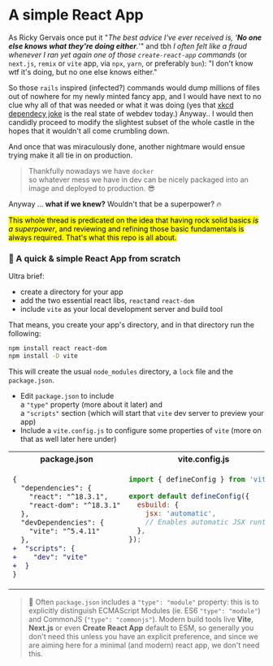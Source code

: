 # A simple React App
As Ricky Gervais once put it "_The best advice I've ever received is, '**No one else knows what they're doing either**._'" and tbh <em>I often felt like a fraud whenever I ran yet again one of those `create-react-app` commands</em> (or `next.js`, `remix` or `vite` app, via `npx`, `yarn`, or preferably `bun`): "I don't know wtf it's doing, but no one else knows either."

So those `rails` inspired (infected?) commands would dump millions of files out of nowhere for my newly minted fancy app, and I would have next to no clue why all of that was needed or what it was doing (yes that [xkcd dependecy joke](https://imgs.xkcd.com/comics/dependency.png) is the real state of webdev today.)  Anyway.. I would then candidly proceed to modify the slightest subset of the whole castle in the hopes that it wouldn't all come crumbling down.

And once that was miraculously done, another nightmare would ensue trying make it all tie in on production.
> Thankfully nowadays we have `docker`<br> so whatever mess we have in dev can be nicely packaged into an image and deployed to production. :sunglasses:

Anyway ... **what if we knew?** Wouldn't that be a superpower? :fire:

<mark>This whole thread is predicated on the idea that having rock solid basics <em>is a superpower</em>, and reviewing and refining those basic fundamentals is always required. That's what this repo is all about.</mark>

### :gift_heart: A quick & simple React App from scratch
Ultra brief:
- create a directory for your app
- add the two essential react libs, `react`and `react-dom`
- include `vite` as your local development server and build tool

That means, you create your app's directory, and in that directory run the following:

```sh
npm install react react-dom
npm install -D vite
```
This will create the usual `node_modules` directory, a `lock` file and the `package.json`.
- Edit `package.json` to include<br>
  a `"type"` property (more about it later) and<br>
  a `"scripts"` section (which will start that `vite` dev server to preview your app)
- Include a `vite.config.js` to configure some properties of `vite` (more on that as well later here under)
<table>
<tr>
<th>package.json</th>
<th>vite.config.js</th>
</tr>
<tr>
<td valign="top">

```diff
{
  "dependencies": {
    "react": "^18.3.1",
    "react-dom": "^18.3.1"
  },
  "devDependencies": {
    "vite": "^5.4.11"
  },
+  "scripts": {
+    "dev": "vite"
+  }
}
```

</td>
<td valign="top">

```js
import { defineConfig } from 'vite';

export default defineConfig({
  esbuild: {
    jsx: 'automatic',
    // Enables automatic JSX runtime
  },
});
```

</td>
</tr>
</table>

> :school_satchel: Often `package.json` includes a `"type": "module"` property: this is to explicitly distinguish ECMAScript Modules (ie. ES6 `"type": "module"`)
> and CommonJS (`"type": "commonjs"`). Modern build tools live **Vite**, **Next.js** or even **Create React App** default to ESM, so generally you don't
> need this unless you have an explicit preference, and since we are aiming here for a minimal (and modern) react app, we don't need this.
